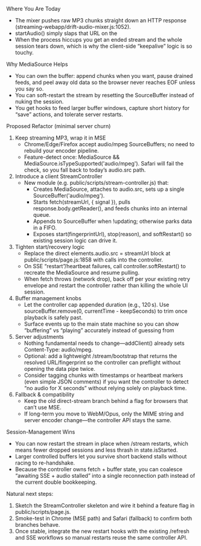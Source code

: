  Where You Are Today

  - The mixer pushes raw MP3 chunks straight down an HTTP response (streaming-webapp/drift-audio-mixer.js:1052).
  - startAudio() simply slaps that URL on the <audio> tag and hopes the browser buffer survives (public/scripts/page.js:1858).
  - When the process hiccups you get an ended stream and the whole session tears down, which is why the client-side “keepalive”
  logic is so touchy.

  Why MediaSource Helps

  - You can own the buffer: append chunks when you want, pause drained feeds, and peel away old data so the browser never
  reaches EOF unless you say so.
  - You can soft-restart the stream by resetting the SourceBuffer instead of nuking the session.
  - You get hooks to feed larger buffer windows, capture short history for “save” actions, and tolerate server restarts.

  Proposed Refactor (minimal server churn)

  1. Keep streaming MP3, wrap it in MSE
      - Chrome/Edge/Firefox accept audio/mpeg SourceBuffers; no need to rebuild your encoder pipeline.
      - Feature-detect once: MediaSource && MediaSource.isTypeSupported('audio/mpeg'). Safari will fail the check, so you fall
  back to today’s audio.src path.
  2. Introduce a client StreamController
      - New module (e.g. public/scripts/stream-controller.js) that:
          - Creates MediaSource, attaches to audio.src, sets up a single SourceBuffer('audio/mpeg').
          - Starts fetch(streamUrl, { signal }), pulls response.body.getReader(), and feeds chunks into an internal queue.
          - Appends to SourceBuffer when !updating; otherwise parks data in a FIFO.
          - Exposes start(fingerprintUrl), stop(reason), and softRestart() so existing session logic can drive it.
  3. Tighten start/recovery logic
      - Replace the direct elements.audio.src = streamUrl block at public/scripts/page.js:1858 with calls into the controller.
      - On SSE “restart”/heartbeat failures, call controller.softRestart() to recreate the MediaSource and resume pulling.
      - When fetch throws (network drop), back off per your existing retry envelope and restart the controller rather than
  killing the whole UI session.
  4. Buffer management knobs
      - Let the controller cap appended duration (e.g., 120 s). Use sourceBuffer.remove(0, currentTime - keepSeconds) to trim
  once playback is safely past.
      - Surface events up to the main state machine so you can show “buffering” vs “playing” accurately instead of guessing
  from <audio>.readyState.
  5. Server adjustments
      - Nothing fundamental needs to change—addClient() already sets Content-Type: audio/mpeg.
      - Optional: add a lightweight /stream/bootstrap that returns the resolved URL/fingerprint so the controller can preflight
  without opening the data pipe twice.
      - Consider tagging chunks with timestamps or heartbeat markers (even simple JSON comments) if you want the controller to
  detect “no audio for X seconds” without relying solely on playback time.
  6. Fallback & compatibility
      - Keep the old direct-stream branch behind a flag for browsers that can’t use MSE.
      - If long-term you move to WebM/Opus, only the MIME string and server encoder change—the controller API stays the same.

  Session-Management Wins

  - You can now restart the stream in place when /stream restarts, which means fewer dropped sessions and less thrash in
  state.isStarted.
  - Larger controlled buffers let you survive short backend stalls without racing to re-handshake.
  - Because the controller owns fetch + buffer state, you can coalesce “awaiting SSE + audio stalled” into a single reconnection
  path instead of the current double bookkeeping.

  Natural next steps:

  1. Sketch the StreamController skeleton and wire it behind a feature flag in public/scripts/page.js.
  2. Smoke-test in Chrome (MSE path) and Safari (fallback) to confirm both branches behave.
  3. Once stable, integrate the new restart hooks with the existing /refresh and SSE workflows so manual restarts reuse the same
  controller API.

